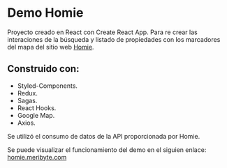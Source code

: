 # Demo Homie

Proyecto creado en React con Create React App. Para re crear las interaciones de la búsqueda y listado de propiedades con los marcadores del mapa del sitio web [Homie](https://homie.mx/h/inmuebles?bathrooms=1&bedrooms=1&center_location_lat=-99.133208&center_location_lng=19.4326077&currency=mxn&features=&map_filter_check=false&parkings=0&searching_ratio=4.5&state_id=57f6a83dd2a57d180e000001&total_amount_gte=4000&total_amount_lte=15000&).

## Construido con:

- Styled-Components.
- Redux.
- Sagas.
- React Hooks.
- Google Map.
- Axios.

Se utilizó el consumo de datos de la API proporcionada por Homie.

Se puede visualizar el funcionamiento del demo en el siguien enlace: [homie.meribyte.com](https://homie.meribyte.com/)